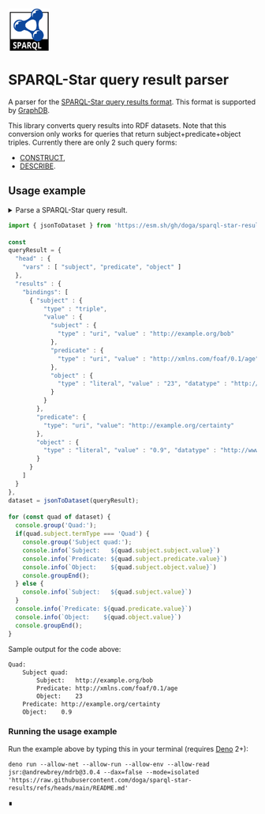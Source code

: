 <p align="left">
<a href="https://w3c.github.io/sparql-concepts/spec/" target="_blank" rel="noreferrer"><img src="https://github.com/doga/doga/raw/main/logos/sparql.svg" height="85" alt="SPARQL logo" /></a>
</p>

# SPARQL-Star query result parser

A parser for the [SPARQL-Star query results format](https://rdf4j.org/documentation/programming/rdfstar/#extended-sparql-json-format). This format is supported by [GraphDB](https://graphdb.ontotext.com/).

This library converts query results into RDF datasets. Note that this conversion only works for queries that return subject+predicate+object triples. Currently there are only 2 such query forms:

- [CONSTRUCT](https://www.w3.org/TR/sparql12-query/#construct),
- [DESCRIBE](https://www.w3.org/TR/sparql12-query/#describe).

## Usage example

<details data-mdrb>
<summary>Parse a SPARQL-Star query result.</summary>

<pre>
description = '''
Convert query result into an RDF dataset.
'''
</pre>
</details>

```javascript
import { jsonToDataset } from 'https://esm.sh/gh/doga/sparql-star-results@1.0.0/mod.mjs';

const
queryResult = {
  "head" : {
    "vars" : [ "subject", "predicate", "object" ]
  },
  "results" : {
    "bindings": [
      { "subject" : {
          "type" : "triple",
          "value" : {
            "subject" : {
              "type" : "uri", "value" : "http://example.org/bob"
            },
            "predicate" : {
              "type" : "uri", "value" : "http://xmlns.com/foaf/0.1/age"
            },
            "object" : {
              "type" : "literal", "value" : "23", "datatype" : "http://www.w3.org/2001/XMLSchema#integer"
            }
          }
        },
        "predicate": {
          "type": "uri", "value": "http://example.org/certainty"
        },
        "object" : {
          "type" : "literal", "value" : "0.9", "datatype" : "http://www.w3.org/2001/XMLSchema#decimal"
        }
      }
    ]
  }
},
dataset = jsonToDataset(queryResult);

for (const quad of dataset) {
  console.group('Quad:');
  if(quad.subject.termType === 'Quad') {
    console.group('Subject quad:');
    console.info(`Subject:   ${quad.subject.subject.value}`)
    console.info(`Predicate: ${quad.subject.predicate.value}`)
    console.info(`Object:    ${quad.subject.object.value}`)
    console.groupEnd();
  } else {
    console.info(`Subject:   ${quad.subject.value}`)
  }
  console.info(`Predicate: ${quad.predicate.value}`)
  console.info(`Object:    ${quad.object.value}`)
  console.groupEnd();
}
```

Sample output for the code above:

```text
Quad:
    Subject quad:
        Subject:   http://example.org/bob
        Predicate: http://xmlns.com/foaf/0.1/age
        Object:    23
    Predicate: http://example.org/certainty
    Object:    0.9
```

### Running the usage example

Run the example above by typing this in your terminal (requires [Deno](https://deno.com/) 2+):

```shell
deno run --allow-net --allow-run --allow-env --allow-read jsr:@andrewbrey/mdrb@3.0.4 --dax=false --mode=isolated 'https://raw.githubusercontent.com/doga/sparql-star-results/refs/heads/main/README.md'
```

∎
